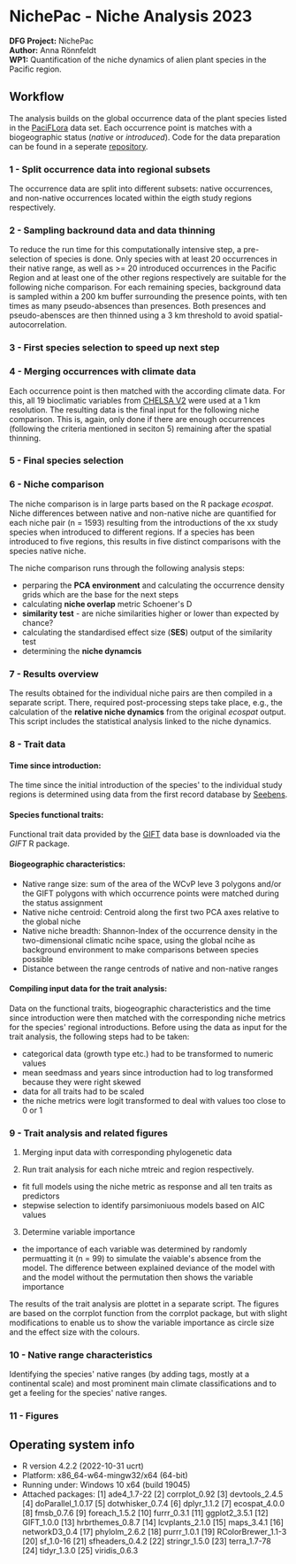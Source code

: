 # NichePac - Niche Analysis 2023

**DFG Project:** NichePac <br/>
**Author:** Anna Rönnfeldt <br/>
**WP1:** Quantification of the niche dynamics of alien plant species in the Pacific region. <br/>


## Workflow

The analysis builds on the global occurrence data of the plant species listed in the [PaciFLora](https://bdj.pensoft.net/article/67318/) data set. Each occurrence point is matches with a biogeographic status (*native* or *introduced*). Code for the data preparation can be found in a seperate [repository](https://github.com/UP-macroecology/GlobalOccurrences.git). 

### 1 - Split occurrence data into regional subsets

The occurrence data are split into different subsets: native occurrences, and non-native occurrences located within the eigth study regions respectively. 

### 2 - Sampling backround data and data thinning

To reduce the run time for this computationally intensive step, a pre-selection of species is done. Only species with at least 20 occurrences in their native range, as well as >= 20 introduced occurrences in the Pacific Region and at least one of the other regions respectively are suitable for the following niche comparison. For each remaining species, background data is sampled within a 200 km buffer surrounding the presence points, with ten times as many pseudo-absences than presences. Both presences and pseudo-abensces are then thinned using a 3 km threshold to avoid spatial-autocorrelation. 

### 3 - First species selection to speed up next step 

### 4 - Merging occurrences with climate data

Each occurrence point is then matched with the according climate data. For this, all 19 bioclimatic variables from [CHELSA V2](https://chelsa-climate.org/) were used at a 1 km resolution. The resulting data is the final input for the following niche comparison. This is, again, only done if there are enough occurrences (following the criteria mentioned in seciton 5) remaining after the spatial thinning.

### 5 - Final species selection 

### 6 - Niche comparison
The niche comparison is in large parts based on the R package *ecospat*. Niche differences between native and non-native niche are quantified for each niche pair (n = 1593) resulting from the introductions of the xx study species when introduced to different regions. If a species has been introduced to five regions, this results in five distinct comparisons with the species native niche. 

The niche comparison runs through the following analysis steps:
* perparing the **PCA environment** and calculating the occurrence density grids which are the base for the next steps
* calculating **niche overlap** metric Schoener's D
* **similarity test** - are niche similarities higher or lower than expected by chance?
* calculating the standardised effect size (**SES**) output of the similarity test
* determining the **niche dynamcis**

### 7 - Results overview
The results obtained for the individual niche pairs are then compiled in a separate script. There, required post-processing steps take place, e.g., the calculation of the **relative niche dynamics** from the original *ecospat* output. This script includes the statistical analysis linked to the niche dynamics. 

### 8 - Trait data

#### Time since introduction:
The time since the initial introduction of the species' to the individual study regions is determined using data from the first record database by [Seebens](https://doi.org/10.12761/sgn.2016.01.022). 

#### Species functional traits:
Functional trait data provided by the [GIFT](10.1111/jbi.13623) data base is downloaded via the *GIFT* R package. 

#### Biogeographic characteristics:
* Native range size: sum of the area of the WCvP leve 3 polygons and/or the GIFT polygons with which occurrence points were matched during the status assignment
* Native niche centroid:  Centroid along the first two PCA axes relative to the global niche
* Native niche breadth: Shannon-Index of the occurrence density in the two-dimensional climatic ncihe space, using the global ncihe as background environment to make comparisons between species possible
* Distance between the range centrods of native and non-native ranges

#### Compiling input data for the trait analysis:
Data on the functional traits, biogeographic characteristics and the time since introduction were then matched with the corresponding niche metrics for the species' regional introductions.
Before using the data as input for the trait analysis, the following steps had to be taken:
* categorical data (growth type etc.) had to be transformed to numeric values
* mean seedmass and years since introduction had to log transformed because they were right skewed
* data for all traits had to be scaled
* the niche metrics were logit transformed to deal with values too close to 0 or 1

### 9 - Trait analysis and related figures

1. Merging input data with corresponding phylogenetic data
  
2. Run trait analysis for each niche mtreic and region respectively.
* fit full models using the niche metric as response and all ten traits as predictors
* stepwise selection to identify parsimoniuous models based on AIC values
  
3. Determine variable importance
* the importance of each variable was determined by randomly permuatting it (n = 99) to simulate the vaiable's absence from the model. The difference between explained deviance of the model with and the model without the permutation then shows the variable importance

The results of the trait analysis are plottet in a separate script. The figures are based on the corrplot function from the corrplot package, but with slight modifications to enable us to show the variable importance as circle size and the effect size with the colours. 

### 10 - Native range characteristics

Identifying the species' native ranges (by adding tags, mostly at a continental scale) and most prominent main climate classifications and to get a feeling for the species' native ranges.


### 11 - Figures

## Operating system info
* R version 4.2.2 (2022-10-31 ucrt)
* Platform: x86_64-w64-mingw32/x64 (64-bit)
* Running under: Windows 10 x64 (build 19045)
* Attached packages: [1] ade4_1.7-22  [2] corrplot_0.92  [3] devtools_2.4.5  [4] doParallel_1.0.17  [5] dotwhisker_0.7.4  [6] dplyr_1.1.2  [7] ecospat_4.0.0  [8] fmsb_0.7.6  [9] foreach_1.5.2  [10] furrr_0.3.1  [11] ggplot2_3.5.1  [12] GIFT_1.0.0  [13] hrbrthemes_0.8.7  [14] lcvplants_2.1.0  [15] maps_3.4.1  [16] networkD3_0.4  [17] phylolm_2.6.2  [18] purrr_1.0.1  [19] RColorBrewer_1.1-3  [20] sf_1.0-16  [21] sfheaders_0.4.2  [22] stringr_1.5.0  [23] terra_1.7-78 [24] tidyr_1.3.0 [25] viridis_0.6.3 

